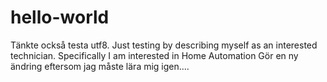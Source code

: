 # hello-world
Tänkte också testa utf8.
Just testing by describing myself as an interested technician.
Specifically I am interested in Home Automation
Gör en ny ändring eftersom jag måste lära mig igen....

